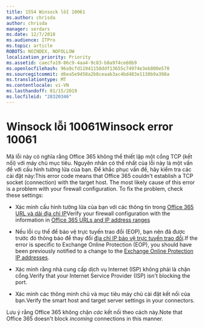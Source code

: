 ```yaml
---
title: 1554 Winsock lỗi 10061
ms.author: chrisda
author: chrisda
manager: serdars
ms.date: 12/7/2018
ms.audience: ITPro
ms.topic: article
ROBOTS: NOINDEX, NOFOLLOW
localization_priority: Priority
ms.assetid: caecfa19-86c9-4aa4-9c83-b8a974ce60b9
ms.openlocfilehash: 96a9cfd11941158ddf13655c74974e3eb800e570
ms.sourcegitcommit: d6ea5e9458a2b8ceaab3ac4bd483e1130b9a398a
ms.translationtype: MT
ms.contentlocale: vi-VN
ms.lasthandoff: 01/15/2019
ms.locfileid: "28320346"
---
```

# <a name="winsock-error-10061"></a><span data-ttu-id="876ff-102">Winsock lỗi 10061</span><span class="sxs-lookup"><span data-stu-id="876ff-102">Winsock error 10061</span></span>

<span data-ttu-id="876ff-p101">Mã lỗi này có nghĩa rằng Office 365 không thể thiết lập một cổng TCP (kết nối) với máy chủ mục tiêu. Nguyên nhân có thể nhất của lỗi này là một vấn đề với cấu hình tường lửa của bạn. Để khắc phục vấn đề, hãy kiểm tra các cài đặt này:</span><span class="sxs-lookup"><span data-stu-id="876ff-p101">This error code means that Office 365 couldn't establish a TCP socket (connection) with the target host. The most likely cause of this error is a problem with your firewall configuration. To fix the problem, check these settings:</span></span>
  
- <span data-ttu-id="876ff-106">Xác minh cấu hình tường lửa của bạn với các thông tin trong [Office 365 URL và dải địa chỉ IP](https://docs.microsoft.com/office365/enterprise/urls-and-ip-address-ranges)</span><span class="sxs-lookup"><span data-stu-id="876ff-106">Verify your firewall configuration with the information in [Office 365 URLs and IP address ranges](https://docs.microsoft.com/office365/enterprise/urls-and-ip-address-ranges)</span></span>
    
- <span data-ttu-id="876ff-107">Nếu lỗi cụ thể để bảo vệ trực tuyến trao đổi (EOP), bạn nên đã được trước đó thông báo để thay đổi [địa chỉ IP bảo vệ trực tuyến trao đổi](https://docs.microsoft.com/office365/SecurityCompliance/eop/exchange-online-protection-ip-addresses).</span><span class="sxs-lookup"><span data-stu-id="876ff-107">If the error is specific to Exchange Online Protection (EOP), you should have been previously notified to a change to the [Exchange Online Protection IP addresses](https://docs.microsoft.com/office365/SecurityCompliance/eop/exchange-online-protection-ip-addresses).</span></span>
    
- <span data-ttu-id="876ff-108">Xác minh rằng nhà cung cấp dịch vụ Internet (ISP) không phải là chặn cổng.</span><span class="sxs-lookup"><span data-stu-id="876ff-108">Verify that your Internet Service Provider (ISP) isn't blocking the port.</span></span>
    
- <span data-ttu-id="876ff-109">Xác minh các thông minh chủ và mục tiêu máy chủ cài đặt kết nối của bạn.</span><span class="sxs-lookup"><span data-stu-id="876ff-109">Verify the smart host and target server settings in your connectors.</span></span>
    
<span data-ttu-id="876ff-110">Lưu ý rằng Office 365 không chặn *các* kết nối theo cách này.</span><span class="sxs-lookup"><span data-stu-id="876ff-110">Note that Office 365 doesn't block  *incoming*  connections in this manner.</span></span> 
  


